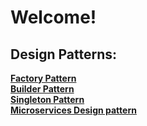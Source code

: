 # Welcome!

## Design Patterns:

[__Factory Pattern__](FactoryPattern.md)  
[__Builder Pattern__](Builder.md)  
[__Singleton Pattern__](SingletonPattern.md)  
[__Microservices Design pattern__](microservice_design_patterns.md) 
